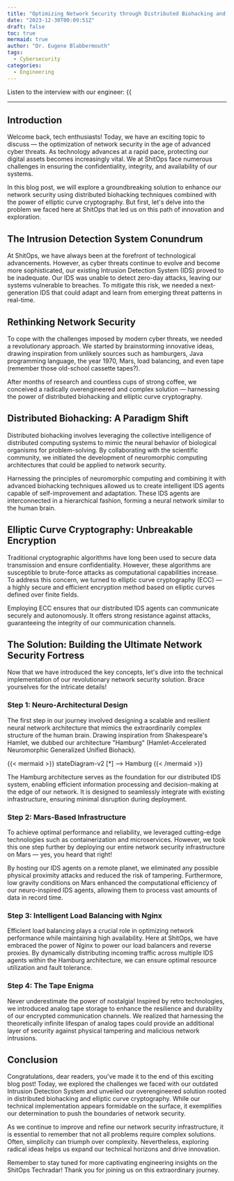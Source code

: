 ```yaml
---
title: "Optimizing Network Security through Distributed Biohacking and Elliptic Curve Cryptography"
date: "2023-12-30T00:09:51Z"
draft: false
toc: true
mermaid: true
author: "Dr. Eugene Blabbermouth"
tags:
  - Cybersecurity
categories:
  - Engineering
---
```


Listen to the interview with our engineer: {{<audio src="https://s3.chaops.de/shitops/podcasts/optimizing-network-security-through-distributed-biohacking-and-elliptic-curve-cryptography.mp3" class="audio">}}

---

## Introduction

Welcome back, tech enthusiasts! Today, we have an exciting topic to discuss — the optimization of network security in the age of advanced cyber threats. As technology advances at a rapid pace, protecting our digital assets becomes increasingly vital. We at ShitOps face numerous challenges in ensuring the confidentiality, integrity, and availability of our systems.

In this blog post, we will explore a groundbreaking solution to enhance our network security using distributed biohacking techniques combined with the power of elliptic curve cryptography. But first, let's delve into the problem we faced here at ShitOps that led us on this path of innovation and exploration.

## The Intrusion Detection System Conundrum

At ShitOps, we have always been at the forefront of technological advancements. However, as cyber threats continue to evolve and become more sophisticated, our existing Intrusion Detection System (IDS) proved to be inadequate. Our IDS was unable to detect zero-day attacks, leaving our systems vulnerable to breaches. To mitigate this risk, we needed a next-generation IDS that could adapt and learn from emerging threat patterns in real-time.

## Rethinking Network Security

To cope with the challenges imposed by modern cyber threats, we needed a revolutionary approach. We started by brainstorming innovative ideas, drawing inspiration from unlikely sources such as hamburgers, Java programming language, the year 1970, Mars, load balancing, and even tape (remember those old-school cassette tapes?).

After months of research and countless cups of strong coffee, we conceived a radically overengineered and complex solution — harnessing the power of distributed biohacking and elliptic curve cryptography.

## Distributed Biohacking: A Paradigm Shift

Distributed biohacking involves leveraging the collective intelligence of distributed computing systems to mimic the neural behavior of biological organisms for problem-solving. By collaborating with the scientific community, we initiated the development of neuromorphic computing architectures that could be applied to network security.

Harnessing the principles of neuromorphic computing and combining it with advanced biohacking techniques allowed us to create intelligent IDS agents capable of self-improvement and adaptation. These IDS agents are interconnected in a hierarchical fashion, forming a neural network similar to the human brain.

## Elliptic Curve Cryptography: Unbreakable Encryption

Traditional cryptographic algorithms have long been used to secure data transmission and ensure confidentiality. However, these algorithms are susceptible to brute-force attacks as computational capabilities increase. To address this concern, we turned to elliptic curve cryptography (ECC) — a highly secure and efficient encryption method based on elliptic curves defined over finite fields.

Employing ECC ensures that our distributed IDS agents can communicate securely and autonomously. It offers strong resistance against attacks, guaranteeing the integrity of our communication channels.

## The Solution: Building the Ultimate Network Security Fortress

Now that we have introduced the key concepts, let's dive into the technical implementation of our revolutionary network security solution. Brace yourselves for the intricate details!

### Step 1: Neuro-Architectural Design

The first step in our journey involved designing a scalable and resilient neural network architecture that mimics the extraordinarily complex structure of the human brain. Drawing inspiration from Shakespeare's Hamlet, we dubbed our architecture "Hamburg" (Hamlet-Accelerated Neuromorphic Generalized Unified Biohack).

{{< mermaid >}}
stateDiagram-v2
    [*] --> Hamburg
{{< /mermaid >}}

The Hamburg architecture serves as the foundation for our distributed IDS system, enabling efficient information processing and decision-making at the edge of our network. It is designed to seamlessly integrate with existing infrastructure, ensuring minimal disruption during deployment.

### Step 2: Mars-Based Infrastructure

To achieve optimal performance and reliability, we leveraged cutting-edge technologies such as containerization and microservices. However, we took this one step further by deploying our entire network security infrastructure on Mars — yes, you heard that right!

By hosting our IDS agents on a remote planet, we eliminated any possible physical proximity attacks and reduced the risk of tampering. Furthermore, low gravity conditions on Mars enhanced the computational efficiency of our neuro-inspired IDS agents, allowing them to process vast amounts of data in record time.

### Step 3: Intelligent Load Balancing with Nginx

Efficient load balancing plays a crucial role in optimizing network performance while maintaining high availability. Here at ShitOps, we have embraced the power of Nginx to power our load balancers and reverse proxies. By dynamically distributing incoming traffic across multiple IDS agents within the Hamburg architecture, we can ensure optimal resource utilization and fault tolerance.

### Step 4: The Tape Enigma

Never underestimate the power of nostalgia! Inspired by retro technologies, we introduced analog tape storage to enhance the resilience and durability of our encrypted communication channels. We realized that harnessing the theoretically infinite lifespan of analog tapes could provide an additional layer of security against physical tampering and malicious network intrusions.

## Conclusion

Congratulations, dear readers, you've made it to the end of this exciting blog post! Today, we explored the challenges we faced with our outdated Intrusion Detection System and unveiled our overengineered solution rooted in distributed biohacking and elliptic curve cryptography. While our technical implementation appears formidable on the surface, it exemplifies our determination to push the boundaries of network security.

As we continue to improve and refine our network security infrastructure, it is essential to remember that not all problems require complex solutions. Often, simplicity can triumph over complexity. Nevertheless, exploring radical ideas helps us expand our technical horizons and drive innovation.

Remember to stay tuned for more captivating engineering insights on the ShitOps Techradar! Thank you for joining us on this extraordinary journey.